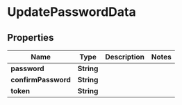

# UpdatePasswordData

## Properties

Name | Type | Description | Notes
------------ | ------------- | ------------- | -------------
**password** | **String** |  | 
**confirmPassword** | **String** |  | 
**token** | **String** |  | 




